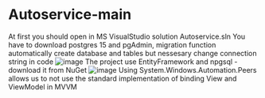 # Autoservice-main
At first you should open in MS VisualStudio solution Autoservice.sln
You have to download postgres 15 and pgAdmin, migration function automatically create database and tables but nessesary change connection string in code
![image](https://user-images.githubusercontent.com/63407898/232444094-4a5e7126-fbb6-4da2-9082-5a32819e8991.png)
The project use EntityFramework and npgsql - download it from NuGet
![image](https://user-images.githubusercontent.com/63407898/232444903-3c7e0120-4bea-4317-8c3b-761f5dcd7a1c.png)
Using System.Windows.Automation.Peers allows us to not use the standard implementation of binding View and ViewModel in MVVM
